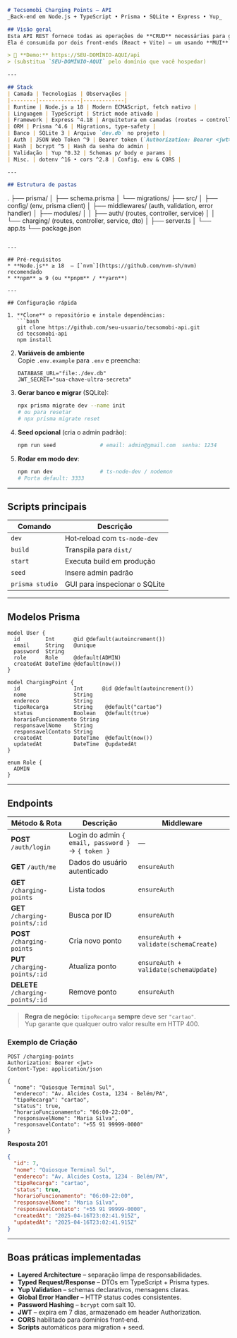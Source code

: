 ```markdown
# Tecsomobi Charging Points – API  
_Back‑end em Node.js + TypeScript • Prisma • SQLite • Express • Yup_

## Visão geral
Esta API REST fornece todas as operações de **CRUD** necessárias para gerenciar pontos de recarga de cartão (“charging points”) e o usuário administrador do sistema.  
Ela é consumida por dois front‑ends (React + Vite) — um usando **MUI** e outro usando **Ant Design** — e compartilha o mesmo banco SQLite local por meio do ORM **Prisma**.

> 🔗 **Demo:** https://SEU‑DOMÍNIO‑AQUI/api  
> (substitua `SEU‑DOMÍNIO‑AQUI` pelo domínio que você hospedar)

---

## Stack
| Camada | Tecnologias | Observações |
|--------|-------------|-------------|
| Runtime | Node.js ≥ 18 | Modern ECMAScript, fetch nativo |
| Linguagem | TypeScript | Strict mode ativado |
| Framework | Express ^4.18 | Arquitetura em camadas (routes → controllers → services) |
| ORM | Prisma ^4.6 | Migrations, type‑safety |
| Banco | SQLite 3 | Arquivo `dev.db` no projeto |
| Auth | JSON Web Token ^9 | Bearer token (`Authorization: Bearer <jwt>`) |
| Hash | bcrypt ^5 | Hash da senha do admin |
| Validação | Yup ^0.32 | Schemas p/ body e params |
| Misc. | dotenv ^16 • cors ^2.8 | Config. env & CORS |

---

## Estrutura de pastas
```
.
├── prisma/
│   ├── schema.prisma
│   └── migrations/
├── src/
│   ├── config/         (env, prisma client)
│   ├── middlewares/    (auth, validation, error handler)
│   ├── modules/
│   │   ├── auth/       (routes, controller, service)
│   │   └── charging/   (routes, controller, service, dto)
│   ├── server.ts
│   └── app.ts
└── package.json
```

---

## Pré‑requisitos
* **Node.js** ≥ 18  ‒ [`nvm`](https://github.com/nvm-sh/nvm) recomendado  
* **npm** ≥ 9 (ou **pnpm** / **yarn**)

---

## Configuração rápida

1. **Clone** o repositório e instale dependências:
   ```bash
   git clone https://github.com/seu-usuario/tecsomobi-api.git
   cd tecsomobi-api
   npm install
   ```

2. **Variáveis de ambiente**  
   Copie `.env.example` para `.env` e preencha:
   ```env
   DATABASE_URL="file:./dev.db"
   JWT_SECRET="sua‑chave‑ultra‑secreta"
   ```
   
3. **Gerar banco e migrar** (SQLite):
   ```bash
   npx prisma migrate dev --name init
   # ou para resetar
   # npx prisma migrate reset
   ```

4. **Seed opcional** (cria o admin padrão):
   ```bash
   npm run seed              # email: admin@gmail.com  senha: 1234
   ```

5. **Rodar em modo dev**:
   ```bash
   npm run dev               # ts-node-dev / nodemon
   # Porta default: 3333
   ```

---

## Scripts principais
| Comando | Descrição |
|---------|-----------|
| `dev` | Hot‑reload com `ts-node-dev` |
| `build` | Transpila para `dist/` |
| `start` | Executa build em produção |
| `seed` | Insere admin padrão |
| `prisma studio` | GUI para inspecionar o SQLite |

---

## Modelos Prisma

```prisma
model User {
  id        Int      @id @default(autoincrement())
  email     String   @unique
  password  String
  role      Role     @default(ADMIN)
  createdAt DateTime @default(now())
}

model ChargingPoint {
  id                 Int      @id @default(autoincrement())
  nome               String
  endereco           String
  tipoRecarga        String    @default("cartao")
  status             Boolean   @default(true)
  horarioFuncionamento String
  responsavelNome    String
  responsavelContato String
  createdAt          DateTime  @default(now())
  updatedAt          DateTime  @updatedAt
}

enum Role {
  ADMIN
}
```

---

## Endpoints

| Método & Rota | Descrição | Middleware |
|---------------|-----------|------------|
| **POST** `/auth/login` | Login do admin `{ email, password }` → `{ token }` | — |
| **GET** `/auth/me` | Dados do usuário autenticado | `ensureAuth` |
| **GET** `/charging-points` | Lista todos | `ensureAuth` |
| **GET** `/charging-points/:id` | Busca por ID | `ensureAuth` |
| **POST** `/charging-points` | Cria novo ponto | `ensureAuth + validate(schemaCreate)` |
| **PUT** `/charging-points/:id` | Atualiza ponto | `ensureAuth + validate(schemaUpdate)` |
| **DELETE** `/charging-points/:id` | Remove ponto | `ensureAuth` |

> **Regra de negócio:** `tipoRecarga` **sempre** deve ser `"cartao"`.  
> Yup garante que qualquer outro valor resulte em HTTP 400.

### Exemplo de Criação
```http
POST /charging-points
Authorization: Bearer <jwt>
Content-Type: application/json

{
  "nome": "Quiosque Terminal Sul",
  "endereco": "Av. Alcides Costa, 1234 - Belém/PA",
  "tipoRecarga": "cartao",
  "status": true,
  "horarioFuncionamento": "06:00‑22:00",
  "responsavelNome": "Maria Silva",
  "responsavelContato": "+55 91 99999‑0000"
}
```

**Resposta 201**
```json
{
  "id": 7,
  "nome": "Quiosque Terminal Sul",
  "endereco": "Av. Alcides Costa, 1234 - Belém/PA",
  "tipoRecarga": "cartao",
  "status": true,
  "horarioFuncionamento": "06:00-22:00",
  "responsavelNome": "Maria Silva",
  "responsavelContato": "+55 91 99999-0000",
  "createdAt": "2025-04-16T23:02:41.915Z",
  "updatedAt": "2025-04-16T23:02:41.915Z"
}
```

---

## Boas práticas implementadas
* **Layered Architecture** – separação limpa de responsabilidades.  
* **Typed Request/Response** – DTOs em TypeScript + Prisma types.  
* **Yup Validation** – schemas declarativos, mensagens claras.  
* **Global Error Handler** – HTTP status codes consistentes.  
* **Password Hashing** – `bcrypt` com salt 10.  
* **JWT** – expira em 7 dias, armazenado em header Authorization.  
* **CORS** habilitado para domínios front‑end.  
* **Scripts** automáticos para migration + seed.  


